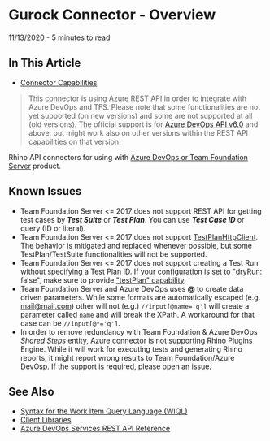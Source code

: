 # Gurock Connector - Overview
11/13/2020 - 5 minutes to read

## In This Article
* [Connector Capabilities](./docs/basics/ConnectorCapabilities.md 'ConnectorCapabilities')  

> This connector is using Azure REST API in order to integrate with Azure DevOps and TFS. Please note that some functionalities are not yet supported (on new versions) and some are not supported at all (old versions). The official support is for [Azure DevOps API v6.0](https://docs.microsoft.com/en-us/rest/api/azure/devops/) and above, but might work also on other versions within the REST API capabilities on that version.  

Rhino API connectors for using with [Azure DevOps or Team Foundation Server](https://azure.microsoft.com/en-us/services/devops/) product.

## Known Issues
* Team Foundation Server <= 2017 does not support REST API for getting test cases by _**Test Suite**_ or _**Test Plan**_. You can use _**Test Case ID**_ or query (ID or literal).
* Team Foundation Server <= 2017 does not support [TestPlanHttpClient](https://docs.microsoft.com/en-us/dotnet/api/microsoft.visualstudio.services.testmanagement.testplanning.webapi.testplanhttpclient?view=azure-devops-dotnet-preview). The behavior is mitigated and replaced whenever possible, but some TestPlan/TestSuite functionalities will not be supported.
* Team Foundation Server <= 2017 does not support creating a Test Run without specifying a Test Plan ID. If your configuration is set to "dryRun: false", make sure to provide ["testPlan" capability](./ConnectorCapabilities.md).
* Team Foundation Server and Azure DevOps uses **@** to create data driven parameters. While some formats are automatically escaped (e.g. mail@mail.com) other will not (e.g.) ```//input[@name='q']``` will create a parameter called ```name``` and will break the XPath. A workaround for that case can be ```//input[@*='q']```.
* In order to remove redundancy with Team Foundation & Azure DevOps _*Shared Steps*_ entity, Azure connector is not supporting Rhino Plugins Engine. While it will work for executing tests and generating Rhino reports, it might report wrong results to Team Foundation/Azure DevOsp. If the support is required, please open an issue.

## See Also
* [Syntax for the Work Item Query Language (WIQL)](https://docs.microsoft.com/en-us/azure/devops/boards/queries/wiql-syntax?view=azure-devops)
* [Client Libraries](https://docs.microsoft.com/en-us/azure/devops/integrate/concepts/dotnet-client-libraries?view=azure-devops)
* [Azure DevOps Services REST API Reference](https://docs.microsoft.com/en-us/rest/api/azure/devops/)